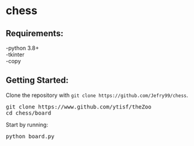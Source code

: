 # chess

<h2>Requirements:</h2>
  -python 3.8+<br>
  -tkinter<br>
  -copy<br>
  
<h2>Getting Started:</h2>
Clone the repository with <code>git clone https://github.com/Jefry99/chess</code>.
<br>
<pre>
git clone https://www.github.com/ytisf/theZoo
cd chess/board
</pre>

Start by running:

<pre>
python board.py
</pre>

